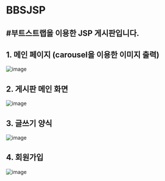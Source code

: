 # BBSJSP
## #부트스트랩을 이용한 JSP 게시판입니다.


## 1. 메인 페이지  (carousel을 이용한 이미지 출력)
![image](https://user-images.githubusercontent.com/48196352/76629554-cb0c7800-6581-11ea-8a88-ee9c70776649.png)




## 2. 게시판 메인 화면
![image](https://user-images.githubusercontent.com/48196352/76629982-96e58700-6582-11ea-839c-1d5a23dc2764.png)





## 3. 글쓰기 양식
![image](https://user-images.githubusercontent.com/48196352/76629702-0c9d2300-6582-11ea-8028-2b766796749d.png)





## 4. 회원가입
![image](https://user-images.githubusercontent.com/48196352/76629749-2474a700-6582-11ea-8b5e-64d47401e6ed.png)
